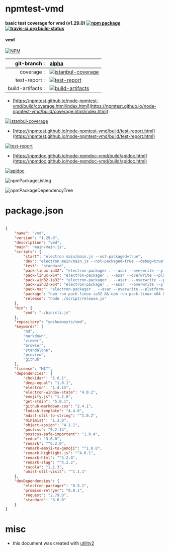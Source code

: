 # npmtest-vmd

#### basic test coverage for  vmd (v1.29.0)  [![npm package](https://img.shields.io/npm/v/npmtest-vmd.svg?style=flat-square)](https://www.npmjs.org/package/npmtest-vmd) [![travis-ci.org build-status](https://api.travis-ci.org/npmtest/node-npmtest-vmd.svg)](https://travis-ci.org/npmtest/node-npmtest-vmd)

#### vmd

[![NPM](https://nodei.co/npm/vmd.png?downloads=true&downloadRank=true&stars=true)](https://www.npmjs.com/package/vmd)

| git-branch : | [alpha](https://github.com/npmtest/node-npmtest-vmd/tree/alpha)|
|--:|:--|
| coverage : | [![istanbul-coverage](https://npmtest.github.io/node-npmtest-vmd/build/coverage.badge.svg)](https://npmtest.github.io/node-npmtest-vmd/build/coverage.html/index.html)|
| test-report : | [![test-report](https://npmtest.github.io/node-npmtest-vmd/build/test-report.badge.svg)](https://npmtest.github.io/node-npmtest-vmd/build/test-report.html)|
| build-artifacts : | [![build-artifacts](https://npmtest.github.io/node-npmtest-vmd/glyphicons_144_folder_open.png)](https://github.com/npmtest/node-npmtest-vmd/tree/gh-pages/build)|

- [https://npmtest.github.io/node-npmtest-vmd/build/coverage.html/index.html](https://npmtest.github.io/node-npmtest-vmd/build/coverage.html/index.html)

[![istanbul-coverage](https://npmtest.github.io/node-npmtest-vmd/build/screenCapture.buildCi.browser.%252Ftmp%252Fbuild%252Fcoverage.lib.html.png)](https://npmtest.github.io/node-npmtest-vmd/build/coverage.html/index.html)

- [https://npmtest.github.io/node-npmtest-vmd/build/test-report.html](https://npmtest.github.io/node-npmtest-vmd/build/test-report.html)

[![test-report](https://npmtest.github.io/node-npmtest-vmd/build/screenCapture.buildCi.browser.%252Ftmp%252Fbuild%252Ftest-report.html.png)](https://npmtest.github.io/node-npmtest-vmd/build/test-report.html)

- [https://npmdoc.github.io/node-npmdoc-vmd/build/apidoc.html](https://npmdoc.github.io/node-npmdoc-vmd/build/apidoc.html)

[![apidoc](https://npmdoc.github.io/node-npmdoc-vmd/build/screenCapture.buildCi.browser.%252Ftmp%252Fbuild%252Fapidoc.html.png)](https://npmdoc.github.io/node-npmdoc-vmd/build/apidoc.html)

![npmPackageListing](https://npmtest.github.io/node-npmtest-vmd/build/screenCapture.npmPackageListing.svg)

![npmPackageDependencyTree](https://npmtest.github.io/node-npmtest-vmd/build/screenCapture.npmPackageDependencyTree.svg)



# package.json

```json

{
    "name": "vmd",
    "version": "1.29.0",
    "description": "vmd",
    "main": "main/main.js",
    "scripts": {
        "start": "electron main/main.js --not-packaged=true",
        "dev": "electron main/main.js --not-packaged=true --debug=true",
        "test": "standard",
        "pack-linux-ia32": "electron-packager . --asar --overwrite --platform=linux --arch=ia32 --icon=assets/app-icon/png/64.png --prune=true --out=build",
        "pack-linux-x64": "electron-packager . --asar --overwrite --platform=linux --arch=x64 --icon=assets/app-icon/png/64.png --prune=true --out=build",
        "pack-win32-ia32": "electron-packager . --asar  --overwrite --platform=win32 --arch=ia32 --icon=assets/app-icon/win/app.ico --prune=true --out=build --version-string.ProductName='vmd'",
        "pack-win32-x64": "electron-packager . --asar  --overwrite --platform=win32 --arch=x64 --icon=assets/app-icon/win/app.ico --prune=true --out=build --version-string.ProductName='vmd'",
        "pack-mac": "electron-packager . --asar --overwrite --platform=darwin --arch=x64 --icon=assets/app-icon/mac/app.icns --prune=true --out=build",
        "package": "npm run pack-linux-ia32 && npm run pack-linux-x64 && npm run pack-win32-ia32 && npm run pack-win32-x64 && npm run pack-mac",
        "release": "node ./script/release.js"
    },
    "bin": {
        "vmd": "./bin/cli.js"
    },
    "repository": "yoshuawuyts/vmd",
    "keywords": [
        "md",
        "markdown",
        "viewer",
        "browser",
        "standalone",
        "preview",
        "github"
    ],
    "license": "MIT",
    "dependencies": {
        "chokidar": "1.6.1",
        "deep-equal": "1.0.1",
        "electron": "1.4.15",
        "electron-window-state": "4.0.2",
        "emojify.js": "1.1.0",
        "get-stdin": "5.0.1",
        "github-markdown-css": "2.4.1",
        "lodash.template": "4.4.0",
        "mdast-util-to-string": "^1.0.2",
        "minimist": "1.2.0",
        "object-assign": "4.1.1",
        "postcss": "5.2.14",
        "postcss-safe-important": "1.0.4",
        "redux": "3.6.0",
        "remark": "^6.2.0",
        "remark-emoji-to-gemoji": "^1.0.0",
        "remark-highlight.js": "^4.0.1",
        "remark-html": "^5.2.0",
        "remark-slug": "^4.2.2",
        "rucola": "1.1.3",
        "unist-util-visit": "^1.1.1"
    },
    "devDependencies": {
        "electron-packager": "8.5.1",
        "promise-retryer": "0.0.1",
        "request": "2.79.0",
        "standard": "8.6.0"
    }
}
```



# misc
- this document was created with [utility2](https://github.com/kaizhu256/node-utility2)
